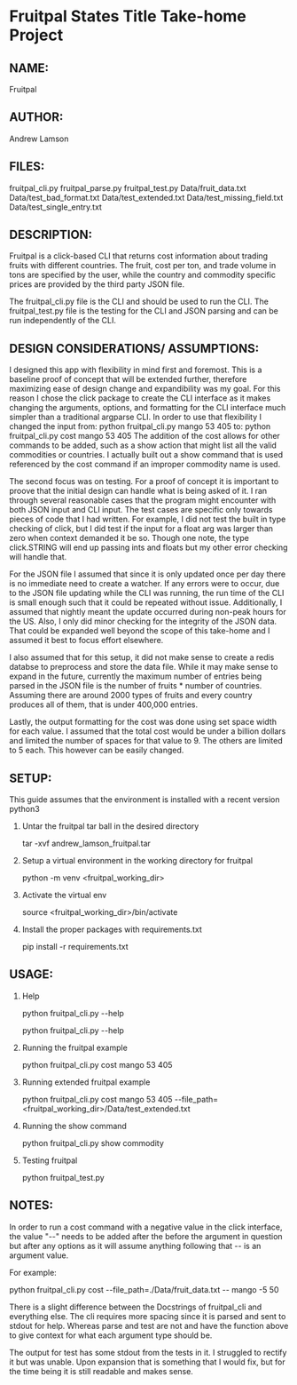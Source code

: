 # Fruitpal States Title Take-home Project

NAME:
-----
Fruitpal

AUTHOR:
-------
Andrew Lamson

FILES:
------
fruitpal_cli.py
fruitpal_parse.py
fruitpal_test.py
Data/fruit_data.txt
Data/test_bad_format.txt
Data/test_extended.txt
Data/test_missing_field.txt
Data/test_single_entry.txt

DESCRIPTION:
------------
Fruitpal is a click-based CLI that returns cost information about 
trading fruits with different countries. The fruit, cost per ton, and 
trade volume in tons are specified by the user, while the country and 
commodity specific prices are provided by the third party JSON file. 

The fruitpal_cli.py file is the CLI and should be used to run the CLI.
The fruitpal_test.py file is the testing for the CLI and JSON parsing 
and can be run independently of the CLI.

DESIGN CONSIDERATIONS/ ASSUMPTIONS:
-----------------------------------
I designed this app with flexibility in mind first and foremost. This 
is a baseline proof of concept that will be extended further, 
therefore maximizing ease of design change and expandibility was my 
goal. For this reason I chose the click package to create the CLI 
interface as it makes changing the arguments, options, and formatting 
for the CLI interface much simpler than a traditional argparse CLI. In 
order to use that flexibility I changed the input from:
    python fruitpal_cli.py mango 53 405
    to:
    python fruitpal_cli.py cost mango 53 405
The addition of the cost allows for other commands to be added, such 
as a show action that might list all the valid commodities or 
countries. I actually built out a show command that is used referenced 
by the cost command if an improper commodity name is used.

The second focus was on testing. For a proof of concept it is 
important to proove that the initial design can handle what is being 
asked of it. I ran through several reasonable cases that the program 
might encounter with both JSON input and CLI input. The test cases are 
specific only towards pieces of code that I had written. For example, 
I did not test the built in type checking of click, but I did test if 
the input for a float arg was larger than zero when context demanded 
it be so. Though one note, the type click.STRING will end up passing 
ints and floats but my other error checking will handle that.

For the JSON file I assumed that since it is only updated once per day 
there is no immediate need to create a watcher. If any errors were to 
occur, due to the JSON file updating while the CLI was running, the 
run time of the CLI is small enough such that it could be repeated 
without issue. Additionally, I assumed that nightly meant the update 
occurred during non-peak hours for the US. Also, I only did minor
checking for the integrity of the JSON data. That could be expanded
well beyond the scope of this take-home and I assumed it best to
focus effort elsewhere.

I also assumed that for this setup, it did not make sense to create a 
redis databse to preprocess and store the data file. While it may make 
sense to expand in the future, currently the maximum number of entries 
being parsed in the JSON file is the number of fruits * number of 
countries. Assuming there are around 2000 types of fruits and every 
country produces all of them, that is under 400,000 entries.

Lastly, the output formatting for the cost was done using set space 
width for each value. I assumed that the total cost would be under a 
billion dollars and limited the number of spaces for that value to 9. 
The others are limited to 5 each. This however can be easily changed.


SETUP:
------

This guide assumes that the environment is installed with a recent 
version python3

1. Untar the fruitpal tar ball in the desired directory

    tar -xvf andrew_lamson_fruitpal.tar

2. Setup a virtual environment in the working directory for fruitpal

    python -m venv <fruitpal_working_dir>

3. Activate the virtual env

    source <fruitpal_working_dir>/bin/activate

4. Install the proper packages with requirements.txt

    pip install -r requirements.txt

USAGE:
------

1. Help

    python fruitpal_cli.py --help

    python fruitpal_cli.py <COMMAND> --help

2. Running the fruitpal example

    python fruitpal_cli.py cost mango 53 405

3. Running extended fruitpal example

    python fruitpal_cli.py cost mango 53 405
        --file_path=<fruitpal_working_dir>/Data/test_extended.txt

4. Running the show command

    python fruitpal_cli.py show commodity

5. Testing fruitpal

    python fruitpal_test.py


NOTES:
------

In order to run a cost command with a negative value in the click 
interface, the value "--" needs to be added after the before the 
argument in question but after any options as it will assume anything 
following that -- is an argument value.

For example:

python fruitpal_cli.py cost 
    --file_path=./Data/fruit_data.txt -- mango -5 50

There is a slight difference between the Docstrings of fruitpal_cli and 
everything else. The cli requires more spacing since it is parsed and 
sent to stdout for help. Whereas parse and test are not and have the
function above to give context for what each argument type should be.

The output for test has some stdout from the tests in it. I struggled to 
rectify it but was unable. Upon expansion that is something that I would
fix, but for the time being it is still readable and makes sense.
